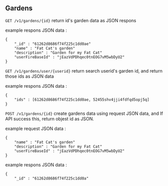 
## Gardens

`GET /v1/gardens/{id}` return id's garden data as JSON respons

example respons JSON data :
```
{
    "_id" : "61262d8686f74f225c1dd0ae"
    "name" : "Fat Cat's garden"
    "description" : "Garden for my Fat Cat"
    "userFireBaseId" : "jEazVdPDhqec0tnEOG7vM5wbDyU2"
}
```

`GET /v1/gardens/user/{userid}` return search userid's garden id, and return those ids as JSON data

example respons JSON data :
```
{
    "ids" : [61262d8686f74f225c1dd0ae, 52455shv4jji4fdfqd5opj5q]
}
```

`POST /v1/gardens/{id}` create gardens data using request JSON data, and If API success this, return objest id as JSON.

example request JSON data :
```
{
    "name" : "Fat Cat's garden"
    "description" : "Garden for my Fat Cat"
    "userFireBaseId" : "jEazVdPDhqec0tnEOG7vM5wbDyU2"
}
```

example respons JSON data :
```
{
    "_id" : "61262d8686f74f225c1dd0a"
```
